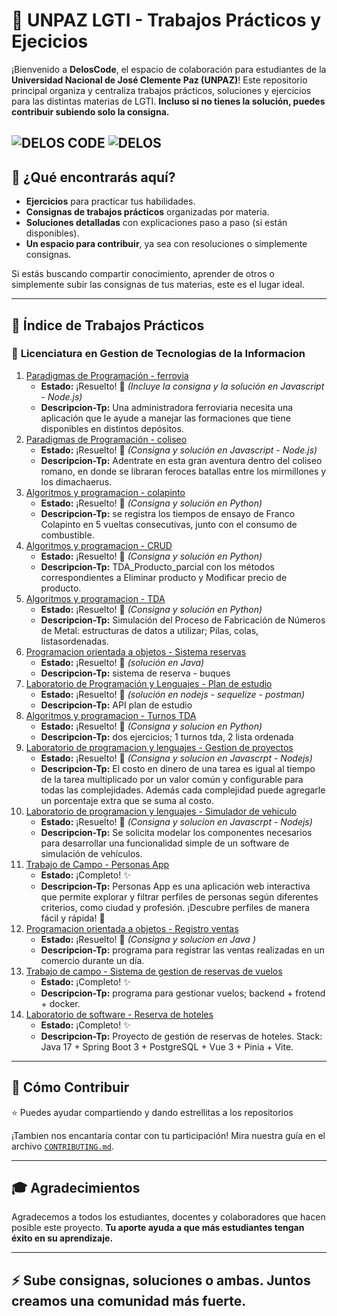 # 📘 UNPAZ LGTI - Trabajos Prácticos y Ejecicios

¡Bienvenido a **DelosCode**, el espacio de colaboración para estudiantes de la **Universidad Nacional de José Clemente Paz (UNPAZ)**! Este repositorio principal organiza y centraliza trabajos prácticos, soluciones y ejercicios para las distintas materias de LGTI. **Incluso si no tienes la solución, puedes contribuir subiendo solo la consigna.**

![DELOS CODE](https://badgen.net/badge/DELOS/CODE?color=cyan)
![DELOS](https://badgen.net/badge/Universidad/UNPAZ)
---

## 🌟 **¿Qué encontrarás aquí?**

- **Ejercicios** para practicar tus habilidades.
- **Consignas de trabajos prácticos** organizadas por materia.
- **Soluciones detalladas** con explicaciones paso a paso (si están disponibles).
- **Un espacio para contribuir**, ya sea con resoluciones o simplemente consignas.

Si estás buscando compartir conocimiento, aprender de otros o simplemente subir las consignas de tus materias, este es el lugar ideal.

---

## 📂 **Índice de Trabajos Prácticos**

### 📘 **Licenciatura en Gestion de Tecnologias de la Informacion**

1. [Paradigmas de Programación - ferrovia](https://github.com/DelosCode/unpaz-tp-paradigmas-de-la-programacion-trenes)
   - **Estado:** ¡Resuelto! 🎉 *(Incluye la consigna y la solución en Javascript - Node.js)* 
   - **Descripcion-Tp:** Una administradora ferroviaria necesita una aplicación que le ayude a manejar las formaciones que tiene disponibles en distintos depósitos.
2. [Paradigmas de Programación - coliseo](https://github.com/DelosCode/unpaz-tp-paradigmas-de-la-programacion-coliseo)  
   - **Estado:** ¡Resuelto! 🎉 *(Consigna y solución en Javascript - Node.js)*
   - **Descripcion-Tp:** Adentrate en esta gran aventura dentro del coliseo romano, en donde se libraran feroces batallas entre los mirmillones y los dimachaerus.
3. [Algoritmos y programacion - colapinto](https://github.com/DelosCode/unpaz-algoritmos-parcial1-colapinto)
   - **Estado:** ¡Resuelto! 🎉 *(Consigna y solución en Python)*
   - **Descripcion-Tp:** se registra los tiempos de ensayo de Franco Colapinto en 5 vueltas consecutivas, junto con el consumo de combustible.
4. [Algoritmos y programacion - CRUD](https://github.com/DelosCode/unpaz-algoritmos-parcial2-CRUD)
   - **Estado:** ¡Resuelto! 🎉 *(Consigna y solución en Python)*
   - **Descripcion-Tp:** TDA_Producto_parcial con los métodos correspondientes a Eliminar producto y Modificar precio de producto.
5. [Algoritmos y programacion - TDA](https://github.com/DelosCode/unpaz-algoritmos-parcial1-TDA)
   - **Estado:** ¡Resuelto! 🎉 *(Consigna y solución en Python)*
   - **Descripcion-Tp:** Simulación del Proceso de Fabricación de Números de Metal: estructuras de datos a utilizar; Pilas, colas, listasordenadas.
6. [Programacion orientada a objetos - Sistema reservas](https://github.com/Veik1/TP-POO)
   - **Estado:** ¡Resuelto! 🎉 *(solución en Java)*
   - **Descripcion-Tp:** sistema de reserva - buques
7. [Laboratorio de Programación y Lenguajes - Plan de estudio](https://github.com/Veik1/TP-LPyL-CoD)
   - **Estado:** ¡Resuelto! 🎉 *(solución en nodejs - sequelize - postman)*
   - **Descripcion-Tp:** API plan de estudio
8. [Algoritmos y programacion - Turnos TDA](https://github.com/DelosCode/unpaz-algoritmos-recu-TDA)
   - **Estado:** ¡Resuelto! 🎉 *(Consigna y solucion en Python)*
   - **Descripcion-Tp:** dos ejercicios; 1 turnos tda, 2 lista ordenada
9. [Laboratorio de programacion y lenguajes - Gestion de proyectos](https://github.com/W3-Briel/unpaz_gestion_proyecto_extra)
   - **Estado:** ¡Resuelto! 🎉 *(Consigna y solucion en Javascrpt - Nodejs)*
   - **Descripcion-Tp:** El costo en dinero de una tarea es igual al tiempo de la tarea multiplicado por un valor común y configurable para todas las complejidades. Además cada complejidad puede agregarle un porcentaje extra que se suma al costo.
10. [Laboratorio de programacion y lenguajes - Simulador de vehiculo](https://github.com/AxelIbarrola/Simulador-de-Vehiculo)
    - **Estado:** ¡Resuelto! 🎉 *(Consigna y solucion en Javascrpt - Nodejs)*
    - **Descripcion-Tp:** Se solicita modelar los componentes necesarios para desarrollar una funcionalidad simple de un software de simulación de vehículos.
11. [Trabajo de Campo - Personas App](https://github.com/Martincho83/PersonasApp)
    - **Estado:** ¡Completo! ✨
    - **Descripcion-Tp:** Personas App es una aplicación web interactiva que permite explorar y filtrar perfiles de personas según diferentes criterios, como ciudad y profesión. ¡Descubre perfiles de manera fácil y rápida! 🚀
12. [Programacion orientada a objetos - Registro ventas](https://github.com/W3-Briel/UNPAZ-POO-Registro-Ventas)
    - **Estado:** ¡Resuelto! 🎉 *(Consigna y solucion en Java )*
    - **Descripcion-Tp:** programa para registrar las ventas realizadas en un comercio durante un día.
13. [Trabajo de campo - Sistema de gestion de reservas de vuelos](https://github.com/Veik1/reserva-aviones)
    - **Estado:** ¡Completo! ✨
    - **Descripcion-Tp:** programa para gestionar vuelos; backend + frotend + docker.
14. [Laboratorio de software - Reserva de hoteles](https://github.com/Veik1/reserva-hoteles)
    - **Estado:** ¡Completo! ✨
    - **Descripcion-Tp:** Proyecto de gestión de reservas de hoteles. Stack: Java 17 + Spring Boot 3 + PostgreSQL + Vue 3 + Pinia + Vite.
---

## 🤝 **Cómo Contribuir**
⭐ Puedes ayudar compartiendo y dando estrellitas a los repositorios

¡Tambien nos encantaría contar con tu participación!
Mira nuestra guía en el archivo [`CONTRIBUTING.md`](CONTRIBUTING.md).

---

## 🎓 **Agradecimientos**

Agradecemos a todos los estudiantes, docentes y colaboradores que hacen posible este proyecto. **Tu aporte ayuda a que más estudiantes tengan éxito en su aprendizaje.**

---

## ⚡ **Sube consignas, soluciones o ambas. Juntos creamos una comunidad más fuerte.**
